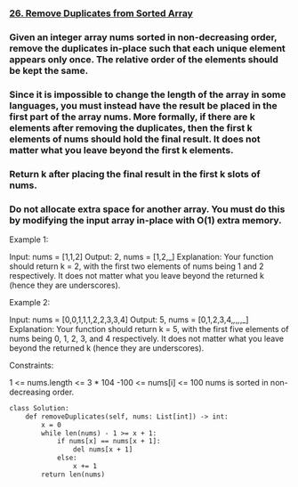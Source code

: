 
### [26. Remove Duplicates from Sorted Array](https://leetcode.com/problems/remove-duplicates-from-sorted-array/description/)

### Given an integer array nums sorted in non-decreasing order, remove the duplicates in-place such that each unique element appears only once. The relative order of the elements should be kept the same.

### Since it is impossible to change the length of the array in some languages, you must instead have the result be placed in the first part of the array nums. More formally, if there are k elements after removing the duplicates, then the first k elements of nums should hold the final result. It does not matter what you leave beyond the first k elements.

### Return k after placing the final result in the first k slots of nums.

### Do not allocate extra space for another array. You must do this by modifying the input array in-place with O(1) extra memory.
 
Example 1:

Input: nums = [1,1,2]
Output: 2, nums = [1,2,_]
Explanation: Your function should return k = 2, with the first two elements of nums being 1 and 2 respectively.
It does not matter what you leave beyond the returned k (hence they are underscores).

Example 2:

Input: nums = [0,0,1,1,1,2,2,3,3,4]
Output: 5, nums = [0,1,2,3,4,_,_,_,_,_]
Explanation: Your function should return k = 5, with the first five elements of nums being 0, 1, 2, 3, and 4 respectively.
It does not matter what you leave beyond the returned k (hence they are underscores).

Constraints:

1 <= nums.length <= 3 * 104
-100 <= nums[i] <= 100
nums is sorted in non-decreasing order.

```diff
class Solution:
    def removeDuplicates(self, nums: List[int]) -> int:
        x = 0
        while len(nums) - 1 >= x + 1:
            if nums[x] == nums[x + 1]:
                del nums[x + 1]
            else:
                x += 1
        return len(nums)

```
